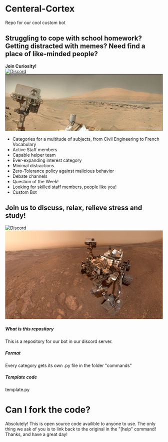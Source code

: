 # Centeral-Cortex
Repo for our cool custom bot
## Struggling to cope with school homework? Getting distracted with memes? Need find a place of like-minded people?
**Join Curiosity!**\
[![Discord](https://img.shields.io/discord/707698452066205867?label=JOIN%20CURIOSITY&style=for-the-badge)](https://discord.gg/mKJtFfY)\
[![](images/selfie1.jpg)](https://discord.gg/mKJtFfY)
- Categories for a multitude of subjects, from Civil Engineering to French Vocabulary
- Active Staff members
- Capable helper team
- Ever-expanding interest category
- Minimal distractions
- Zero-Tolerance policy against malicious behavior
- Debate channels
- Question of the Week!
- Looking for skilled staff members, people like you!
- Custom Bot
## Join us to discuss, relax, relieve stress and study!
[![Discord](https://img.shields.io/discord/707698452066205867?label=JOIN%20CURIOSITY&style=for-the-badge)](https://discord.gg/mKJtFfY)\
[![](images/selfie.jpeg)](https://discord.gg/mKJtFfY)
##### What is this repository
This is a repository for our bot in our discord server.
##### Format
Every category gets its own .py file in the folder "commands"
##### Template code
template.py

# Can I fork the code?
Absolutely! This is open source code availible to anyone to use. The only thing we ask of you is to link back to the original in the "[help" command! Thanks, and have a great day!
